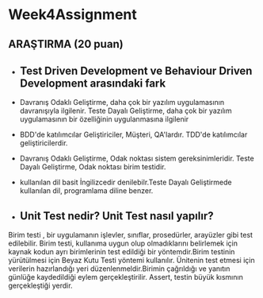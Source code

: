 # Week4Assignment

## ARAŞTIRMA (20 puan)
- ## Test Driven Development ve Behaviour Driven Development arasındaki fark
-	Davranış Odaklı Geliştirme, daha çok bir yazılım uygulamasının davranışıyla ilgilenir. Teste Dayalı Geliştirme, daha çok bir yazılım uygulamasının bir özelliğinin uygulanmasına ilgilenir
-	BDD'de katılımcılar Geliştiriciler, Müşteri, QA'lardır.	TDD'de katılımcılar geliştiricilerdir.
- Davranış Odaklı Geliştirme, Odak noktası sistem gereksinimleridir. Teste Dayalı Geliştirme, Odak noktası birim testidir.
- kullanılan dil basit İngilizcedir denilebilr.Teste Dayalı Geliştirmede kullanılan dil, programlama diline benzer.

- ## Unit Test nedir? Unit Test nasıl yapılır?
Birim testi , bir uygulamanın işlevler, sınıflar, prosedürler, arayüzler gibi test edilebilir. Birim testi, kullanıma uygun olup olmadıklarını belirlemek için kaynak kodun ayrı birimlerinin test edildiği bir yöntemdir.Birim testinin yürütülmesi için Beyaz Kutu Testi yöntemi kullanılır. Ünitenin test etmesi için verilerin hazırlandığı yeri düzenlenmeldir.Birimin çağrıldığı ve yanıtın günlüğe kaydedildiği eylem gerçekleştirilir. Assert, testin büyük kısmının gerçekleştiği yerdir.
